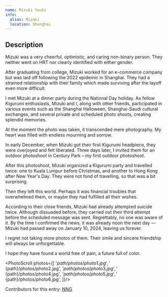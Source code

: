 ```yaml
---
name: Mizuki Yuuki
info:
  alias: Mizuki
  location: Shanghai
---
```


## Description

Mizuki was a very cheerful, optimistic, and caring non-binary person.
They neither went on HRT nor clearly identified with either gender.

After graduating from college, Mizuki worked for an e-commerce company but was laid off following the 2022 epidemic in Shanghai.
They had a strained relationship with their family which made surviving after the layoff even more difficult.

I met Mizuki at a dinner party during the National Day holiday.
As fellow Kigurumi enthusiasts, Mizuki and I, along with other friends, participated in various events such as the Shanghai Halloween, Shanghai-Saudi cultural exchanges, and several private and scheduled photo shoots, creating splendid memories.

At the moment the photo was taken, it transcended mere photography.
My heart was filled with endless mourning and sorrow.

In early December, when Mizuki got their first Kigurumi headpiece, they were overjoyed and felt liberated.
Three days later, I invited them for an outdoor photoshoot in Century Park – my first outdoor photoshoot.

After this photoshoot, Mizuki organized a Kigurumi party and travelled twice: one to Kuala Lumpur before Christmas, and another to Hong Kong after New Year's Day.
They were not fond of travelling, so that was a bit surprising.

Then they left this world.
Perhaps it was financial troubles that overwhelmed them, or maybe they had fulfilled all their wishes.

According to their close friends, Mizuki had already attempted suicide twice. Although dissuaded before, they carried out their third attempt before the scheduled message was sent.
Regrettably, no one was aware of it.
By the time I confirmed the news, it was already noon the next day — Mizuki had passed away on January 10, 2024, leaving us forever.

I regret not taking more photos of them.
Their smile and sincere friendship will always be unforgettable.

I hope they have found a world free of pain, a future full of color.

<PhotoScroll photos={[ '${path}/photos/photo1.jpg', '${path}/photos/photo2.jpg', '${path}/photos/photo3.jpg', '${path}/photos/photo4.jpg', '${path}/photos/photo5.jpg', '${path}/photos/photo6.jpg', ]}/>

Contributors for this entry: [NNG](https://twitter.com/NNGnoMKT)
